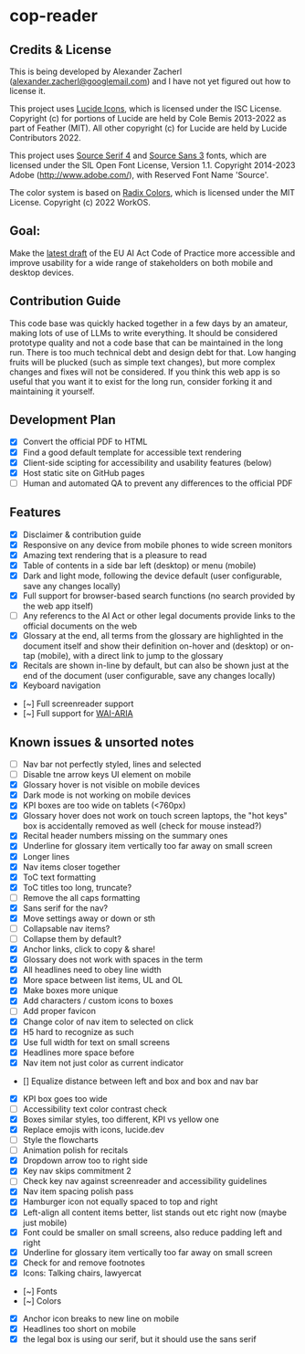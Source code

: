 # cop-reader

## Credits & License

This is being developed by Alexander Zacherl (alexander.zacherl@googlemail.com) and I have not yet figured out how to license it.

This project uses [Lucide Icons](https://lucide.dev/), which is licensed under the ISC License. Copyright (c) for portions of Lucide are held by Cole Bemis 2013-2022 as part of Feather (MIT). All other copyright (c) for Lucide are held by Lucide Contributors 2022.

This project uses [Source Serif 4](https://github.com/adobe-fonts/source-serif) and [Source Sans 3](https://github.com/adobe-fonts/source-sans) fonts, which are licensed under the SIL Open Font License, Version 1.1. Copyright 2014-2023 Adobe (http://www.adobe.com/), with Reserved Font Name 'Source'.

The color system is based on [Radix Colors](https://www.radix-ui.com/colors), which is licensed under the MIT License. Copyright (c) 2022 WorkOS.

## Goal:
Make the [latest draft](https://digital-strategy.ec.europa.eu/en/library/second-draft-general-purpose-ai-code-practice-published-written-independent-experts) of the EU AI Act Code of Practice more accessible and improve usability for a wide range of stakeholders on both mobile and desktop devices. 

## Contribution Guide

This code base was quickly hacked together in a few days by an amateur, making lots of use of LLMs to write everything. It should be considered prototype quality and not a code base that can be maintained in the long run. There is too much technical debt and design debt for that. Low hanging fruits will be plucked (such as simple text changes), but more complex changes and fixes will not be considered. If you think this web app is so useful that you want it to exist for the long run, consider forking it and maintaining it yourself.

## Development Plan

- [x] Convert the official PDF to HTML
- [x] Find a good default template for accessible text rendering 
- [x] Client-side scipting for accessibility and usability features (below)
- [x] Host static site on GitHub pages
- [ ] Human and automated QA to prevent any differences to the official PDF

## Features

- [x] Disclaimer & contribution guide
- [x] Responsive on any device from mobile phones to wide screen monitors
- [x] Amazing text rendering that is a pleasure to read
- [x] Table of contents in a side bar left (desktop) or menu (mobile)
- [x] Dark and light mode, following the device default (user configurable, save any changes locally)
- [x] Full support for browser-based search functions (no search provided by the web app itself)
- [ ] Any referencs to the AI Act or other legal documents provide links to the official documents on the web
- [x] Glossary at the end, all terms from the glossary are highlighted in the document itself and show their definition on-hover and (desktop) or on-tap (mobile), with a direct link to jump to the glossary
- [x] Recitals are shown in-line by default, but can also be shown just at the end of the document (user configurable, save any changes locally)
- [x] Keyboard navigation
- [~] Full screenreader support
- [~] Full support for [WAI-ARIA](https://www.w3.org/WAI/standards-guidelines/aria/)

## Known issues & unsorted notes

- [ ] Nav bar not perfectly styled, lines and selected
- [ ] Disable tne arrow keys UI element on mobile
- [x] Glossary hover is not visible on mobile devices
- [x] Dark mode is not working on mobile devices
- [x] KPI boxes are too wide on tablets (<760px)
- [x] Glossary hover does not work on touch screen laptops, the "hot keys" box is accidentally removed as well (check for mouse instead?)
- [x] Recital header numbers missing on the summary ones
- [x] Underline for glossary item vertically too far away on small screen
- [x] Longer lines
- [x] Nav items closer together
- [x] ToC text formatting
- [x] ToC titles too long, truncate?
- [ ] Remove the all caps formatting
- [x] Sans serif for the nav?
- [x] Move settings away or down or sth
- [ ] Collapsable nav items?
- [ ] Collapse them by default?
- [x] Anchor links, click to copy & share!
- [X] Glossary does not work with spaces in the term
- [x] All headlines need to obey line width
- [x] More space between list items, UL and OL
- [x] Make boxes more unique
- [x] Add characters / custom icons to boxes
- [ ] Add proper favicon
- [x] Change color of nav item to selected on click
- [x] H5 hard to recognize as such
- [x] Use full width for text on small screens
- [x] Headlines more space before
- [x] Nav item not just color as current indicator
- [] Equalize distance between left and box and box and nav bar
- [x] KPI box goes too wide
- [ ] Accessibility text color contrast check
- [x] Boxes similar styles, too different, KPI vs yellow one
- [x] Replace emojis with icons, lucide.dev
- [ ] Style the flowcharts
- [ ] Animation polish for recitals
- [x] Dropdown arrow too to right side
- [x] Key nav skips commitment 2
- [ ] Check key nav against screenreader and accessibility guidelines
- [x] Nav item spacing polish pass
- [x] Hamburger icon not equally spaced to top and right
- [x] Left-align all content items better, list stands out etc right now (maybe just mobile)
- [x] Font could be smaller on small screens, also reduce padding left and right
- [x] Underline for glossary item vertically too far away on small screen
- [x] Check for and remove footnotes
- [x] Icons: Talking chairs, lawyercat
- [~] Fonts
- [~] Colors
- [x] Anchor icon breaks to new line on mobile
- [X] Headlines too short on mobile
- [x] the legal box is using our serif, but it should use the sans serif